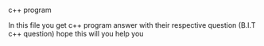 c++ program 

In this file you get c++ program answer with their respective question (B.I.T c++ question) 
hope this will you help you
